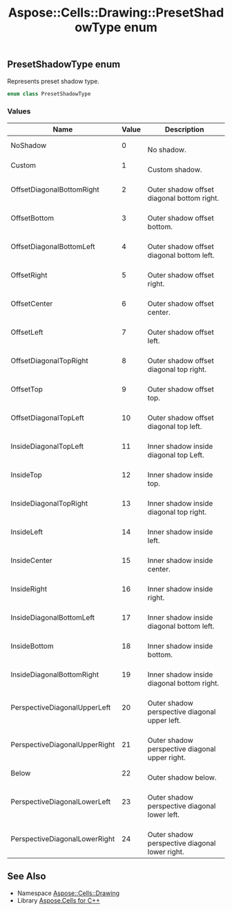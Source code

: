 ﻿---
title: Aspose::Cells::Drawing::PresetShadowType enum
linktitle: PresetShadowType
second_title: Aspose.Cells for C++ API Reference
description: 'Aspose::Cells::Drawing::PresetShadowType enum. Represents preset shadow type in C++.'
type: docs
weight: 10800
url: /cpp/aspose.cells.drawing/presetshadowtype/
---
## PresetShadowType enum


Represents preset shadow type.

```cpp
enum class PresetShadowType
```

### Values

| Name | Value | Description |
| --- | --- | --- |
| NoShadow | 0 | <br>No shadow. |
| Custom | 1 | <br>Custom shadow. |
| OffsetDiagonalBottomRight | 2 | <br>Outer shadow offset diagonal bottom right. |
| OffsetBottom | 3 | <br>Outer shadow offset bottom. |
| OffsetDiagonalBottomLeft | 4 | <br>Outer shadow offset diagonal bottom left. |
| OffsetRight | 5 | <br>Outer shadow offset right. |
| OffsetCenter | 6 | <br>Outer shadow offset center. |
| OffsetLeft | 7 | <br>Outer shadow offset left. |
| OffsetDiagonalTopRight | 8 | <br>Outer shadow offset diagonal top right. |
| OffsetTop | 9 | <br>Outer shadow offset top. |
| OffsetDiagonalTopLeft | 10 | <br>Outer shadow offset diagonal top left. |
| InsideDiagonalTopLeft | 11 | <br>Inner shadow inside diagonal top Left. |
| InsideTop | 12 | <br>Inner shadow inside top. |
| InsideDiagonalTopRight | 13 | <br>Inner shadow inside diagonal top right. |
| InsideLeft | 14 | <br>Inner shadow inside left. |
| InsideCenter | 15 | <br>Inner shadow inside center. |
| InsideRight | 16 | <br>Inner shadow inside right. |
| InsideDiagonalBottomLeft | 17 | <br>Inner shadow inside diagonal bottom left. |
| InsideBottom | 18 | <br>Inner shadow inside bottom. |
| InsideDiagonalBottomRight | 19 | <br>Inner shadow inside diagonal bottom right. |
| PerspectiveDiagonalUpperLeft | 20 | <br>Outer shadow perspective diagonal upper left. |
| PerspectiveDiagonalUpperRight | 21 | <br>Outer shadow perspective diagonal upper right. |
| Below | 22 | <br>Outer shadow below. |
| PerspectiveDiagonalLowerLeft | 23 | <br>Outer shadow perspective diagonal lower left. |
| PerspectiveDiagonalLowerRight | 24 | <br>Outer shadow perspective diagonal lower right. |

## See Also

* Namespace [Aspose::Cells::Drawing](../)
* Library [Aspose.Cells for C++](../../)
